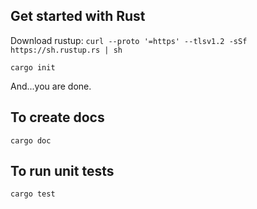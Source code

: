 ## Get started with Rust

Download rustup: `curl --proto '=https' --tlsv1.2 -sSf https://sh.rustup.rs | sh`

`cargo init`

And...you are done.

## To create docs

`cargo doc`

## To run unit tests

`cargo test`